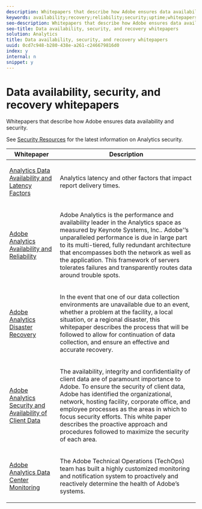 ```yaml
---
description: Whitepapers that describe how Adobe ensures data availability and security.
keywords: availability;recovery;reliability;security;uptime;whitepapers
seo-description: Whitepapers that describe how Adobe ensures data availability and security.
seo-title: Data availability, security, and recovery whitepapers
solution: Analytics
title: Data availability, security, and recovery whitepapers
uuid: 0cd7c948-b280-438e-a261-c246679816d0
index: y
internal: n
snippet: y
---
```


# Data availability, security, and recovery whitepapers

Whitepapers that describe how Adobe ensures data availability and security.

See [Security Resources](http://www.adobe.com/security/resources.html) for the latest information on Analytics security. 

<table id="table_05ADD496A9154A9D838DBCEE564F360D"> 
 <thead> 
  <tr> 
   <th colname="col1" class="entry"> Whitepaper </th> 
   <th colname="col2" class="entry"> Description </th> 
  </tr> 
 </thead>
 <tbody> 
  <tr> 
   <td colname="col1"> <p><a href="https://marketing.adobe.com/resources/help/en_US/analytics/whitepapers/analytics-data-availability.pdf" format="https" scope="external"> Analytics Data Availability and Latency Factors</a> </p> </td> 
   <td colname="col2"> <p>Analytics latency and other factors that impact report delivery times. </p> </td> 
  </tr> 
  <tr> 
   <td colname="col1"> <p> <a href="http://marketing.adobe.com/resources/help/en_US/analytics/whitepapers/adobe-analytics-availability.pdf" format="http" scope="external"> Adobe Analytics Availability and Reliability</a> </p> </td> 
   <td colname="col2"> <p>Adobe Analytics is the performance and availability leader in the Analytics space as measured by Keynote Systems, Inc.. Adobe'’s unparalleled performance is due in large part to its multi-tiered, fully redundant architecture that encompasses both the network as well as the application. This framework of servers tolerates failures and transparently routes data around trouble spots. </p> </td> 
  </tr> 
  <tr> 
   <td colname="col1"> <p> <a href="http://marketing.adobe.com/resources/help/en_US/analytics/whitepapers/adobe-analytics-disaster-recovery.pdf" format="http" scope="external"> Adobe Analytics Disaster Recovery</a> </p> </td> 
   <td colname="col2"> <p>In the event that one of our data collection environments are unavailable due to an event, whether a problem at the facility, a local situation, or a regional disaster, this whitepaper describes the process that will be followed to allow for continuation of data collection, and ensure an effective and accurate recovery. </p> </td> 
  </tr> 
  <tr> 
   <td colname="col1"> <p> <a href="http://marketing.adobe.com/resources/help/en_US/analytics/whitepapers/adobe-client-data-security.pdf" format="http" scope="external"> Adobe Analytics Security and Availability of Client Data</a> </p> </td> 
   <td colname="col2"> <p>The availability, integrity and confidentiality of client data are of paramount importance to Adobe. To ensure the security of client data, Adobe has identified the organizational, network, hosting facility, corporate office, and employee processes as the areas in which to focus security efforts. This white paper describes the proactive approach and procedures followed to maximize the security of each area. </p> </td> 
  </tr> 
  <tr> 
   <td colname="col1"> <p> <a href="http://marketing.adobe.com/resources/help/en_US/analytics/whitepapers/adobe-data-center-monitoring.pdf" format="http" scope="external"> Adobe Analytics Data Center Monitoring</a> </p> </td> 
   <td colname="col2"> <p>The Adobe Technical Operations (TechOps) team has built a highly customized monitoring and notification system to proactively and reactively determine the health of Adobe’s systems. </p> </td> 
  </tr> 
 </tbody> 
</table>

